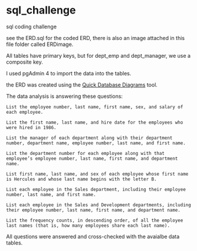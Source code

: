 # sql_challenge
sql coding challenge

see the ERD.sql for the coded ERD, there is also an image attached in this file folder called ERDimage.

All tables have primary keys, but for dept_emp and dept_manager, we use a composite key.

I used pgAdmin 4 to import the data into the tables.

the ERD was created using the [Quick Database Diagrams](https://app.quickdatabasediagrams.com/#/) tool.

The data analysis is answering these questions: 


    List the employee number, last name, first name, sex, and salary of each employee.

    List the first name, last name, and hire date for the employees who were hired in 1986.

    List the manager of each department along with their department number, department name, employee number, last name, and first name.

    List the department number for each employee along with that employee’s employee number, last name, first name, and department name.

    List first name, last name, and sex of each employee whose first name is Hercules and whose last name begins with the letter B.

    List each employee in the Sales department, including their employee number, last name, and first name.

    List each employee in the Sales and Development departments, including their employee number, last name, first name, and department name.

    List the frequency counts, in descending order, of all the employee last names (that is, how many employees share each last name).

All questions were answered and cross-checked with the avaialbe data tables. 

